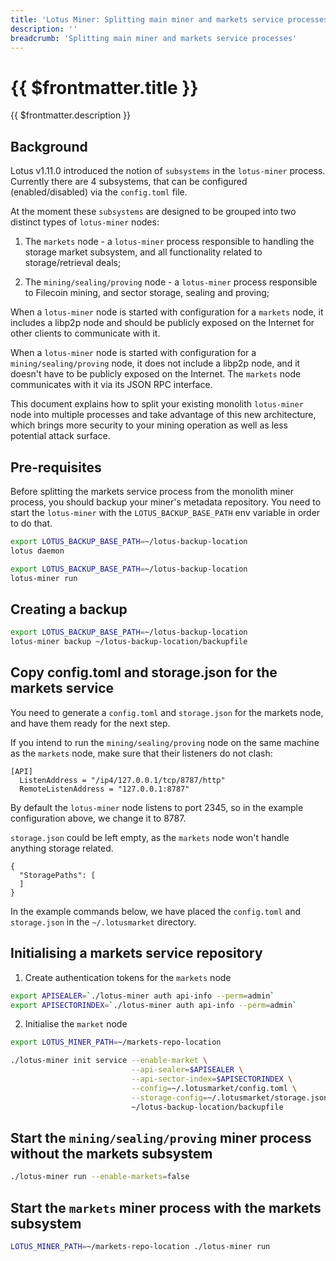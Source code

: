 ```yaml
---
title: 'Lotus Miner: Splitting main miner and markets service processes'
description: ''
breadcrumb: 'Splitting main miner and markets service processes'
---
```


# {{ $frontmatter.title }}

{{ $frontmatter.description }}

## Background

Lotus v1.11.0 introduced the notion of `subsystems` in the `lotus-miner` process. Currently there are 4 subsystems, that can be configured (enabled/disabled) via the `config.toml` file.

At the moment these `subsystems` are designed to be grouped into two distinct types of `lotus-miner` nodes:

1. The `markets` node - a `lotus-miner` process responsible to handling the storage market subsystem, and all functionality related to storage/retrieval deals;

2. The `mining/sealing/proving` node - a `lotus-miner` process responsible to Filecoin mining, and sector storage, sealing and proving;

When a `lotus-miner` node is started with configuration for a `markets` node, it includes a libp2p node and should be publicly exposed on the Internet for other clients to communicate with it.

When a `lotus-miner` node is started with configuration for a `mining/sealing/proving` node, it does not include a libp2p node, and it doesn't have to be publicly exposed on the Internet. The `markets` node communicates with it via its JSON RPC interface.

This document explains how to split your existing monolith `lotus-miner` node into multiple processes and take advantage of this new architecture, which brings more security to your mining operation as well as less potential attack surface.

## Pre-requisites

Before splitting the markets service process from the monolith miner process, you should backup your miner's metadata repository. You need to start the `lotus-miner` with the `LOTUS_BACKUP_BASE_PATH` env variable in order to do that.

```sh
export LOTUS_BACKUP_BASE_PATH=~/lotus-backup-location
lotus daemon
```

```sh
export LOTUS_BACKUP_BASE_PATH=~/lotus-backup-location
lotus-miner run
```

## Creating a backup

```sh
export LOTUS_BACKUP_BASE_PATH=~/lotus-backup-location
lotus-miner backup ~/lotus-backup-location/backupfile
```

## Copy config.toml and storage.json for the markets service

You need to generate a `config.toml` and `storage.json` for the markets node, and have them ready for the next step.

If you intend to run the `mining/sealing/proving` node on the same machine as the `markets` node, make sure that their listeners do not clash:
```
[API]
  ListenAddress = "/ip4/127.0.0.1/tcp/8787/http"
  RemoteListenAddress = "127.0.0.1:8787"
```

By default the `lotus-miner` node listens to port 2345, so in the example configuration above, we change it to 8787.

`storage.json` could be left empty, as the `markets` node won't handle anything storage related.

```
{
  "StoragePaths": [
  ]
}
```

In the example commands below, we have placed the `config.toml` and `storage.json` in the `~/.lotusmarket` directory.

## Initialising a markets service repository

1. Create authentication tokens for the `markets` node

```sh
export APISEALER=`./lotus-miner auth api-info --perm=admin`
export APISECTORINDEX=`./lotus-miner auth api-info --perm=admin`
```

2. Initialise the `market` node

```sh
export LOTUS_MINER_PATH=~/markets-repo-location

./lotus-miner init service --enable-market \
                           --api-sealer=$APISEALER \
                           --api-sector-index=$APISECTORINDEX \
                           --config=~/.lotusmarket/config.toml \
                           --storage-config=~/.lotusmarket/storage.json \
                           ~/lotus-backup-location/backupfile
```

## Start the `mining/sealing/proving` miner process without the markets subsystem

```sh
./lotus-miner run --enable-markets=false
```

## Start the `markets` miner process with the markets subsystem

```sh
LOTUS_MINER_PATH=~/markets-repo-location ./lotus-miner run
```
